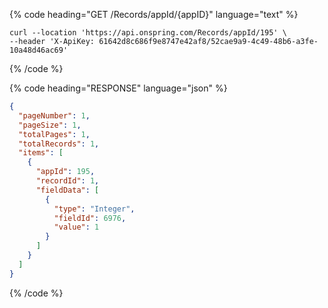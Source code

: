 {% code heading="GET /Records/appId/{appID}" language="text" %}

```curl
curl --location 'https://api.onspring.com/Records/appId/195' \
--header 'X-ApiKey: 61642d8c686f9e8747e42af8/52cae9a9-4c49-48b6-a3fe-10a48d46ac69'
```

{% /code %}

{% code heading="RESPONSE" language="json" %}

```json
{
  "pageNumber": 1,
  "pageSize": 1,
  "totalPages": 1,
  "totalRecords": 1,
  "items": [
    {
      "appId": 195,
      "recordId": 1,
      "fieldData": [
        {
          "type": "Integer",
          "fieldId": 6976,
          "value": 1
        }
      ]
    }
  ]
}
```

{% /code %}
